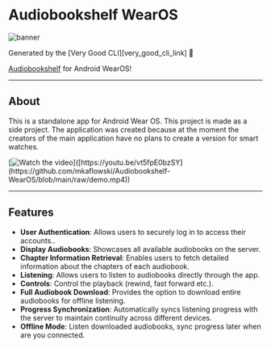 # Audiobookshelf WearOS

![banner](https://github.com/mkaflowski/Audiobookshelf-WearOS/blob/main/raw/banner%20small.jpg?raw=true)


Generated by the [Very Good CLI][very_good_cli_link] 🤖

[Audiobookshelf](https://github.com/advplyr/audiobookshelf) for Android WearOS!

---

## About

This is a standalone app for Android Wear OS. This project is made as a side project. The application was created because at the moment the creators of the main application have no plans to create a version for smart watches.

[![Watch the video]([https://i.sstatic.net/Vp2cE.png](https://github.com/mkaflowski/Audiobookshelf-WearOS/blob/main/raw/demo.mp4))]([https://youtu.be/vt5fpE0bzSY](https://github.com/mkaflowski/Audiobookshelf-WearOS/blob/main/raw/demo.mp4))

---

## Features

- **User Authentication**: Allows users to securely log in to access their accounts..
- **Display Audiobooks**: Showcases all available audiobooks on the server.
- **Chapter Information Retrieval**: Enables users to fetch detailed information about the chapters of each audiobook.
- **Listening**: Allows users to listen to audiobooks directly through the app.
- **Controls**: Control the playback (rewind, fast forward etc.).
- **Full Audiobook Download**: Provides the option to download entire audiobooks for offline listening.
- **Progress Synchronization**: Automatically syncs listening progress with the server to maintain continuity across different devices.
- **Offline Mode**: Listen downloaded audiobooks, sync progress later when are you connected.
